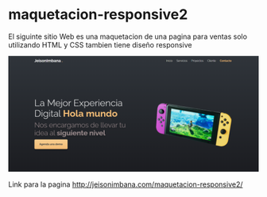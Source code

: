 # maquetacion-responsive2

El siguinte sitio Web es una maquetacion de una pagina para ventas solo utilizando HTML  y CSS tambien tiene diseño responsive



<img src="https://github.com/Imbana/maquetacion-responsive2/blob/master/maquetacionImg2.PNG"  title="hover text">


Link para la pagina
http://jeisonimbana.com/maquetacion-responsive2/
